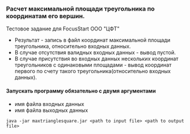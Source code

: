 ### Расчет максимальной площади треугольника по координатам его вершин.
Тестовое задание для FocusStart ООО "ЦФТ"
* Результат - запись в файл координат максимальной площади треугольника, относительно входных данных.
* В случае отсутствия валидных входных данных - вывод пустой.
* В случае присутствия во входных данных нескольких координат треугольников с одинаковыми площадами - вывод координат 
первого по счету такого треугольника(относительно входных данных).

#### Запускать программу обязательно с двумя аргументами
* имя файла входных данных 
* имя файла выходных данных

``` java -jar maxtrianglesquare.jar <path to input file> <path to output file> ```

